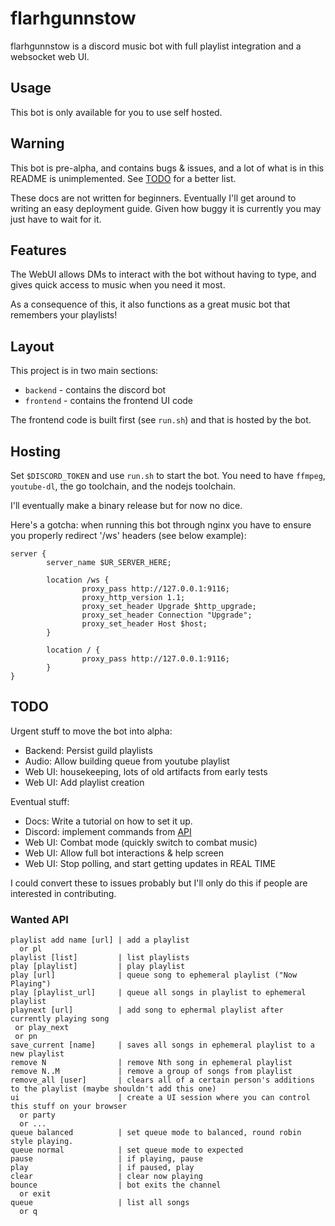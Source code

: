 # flarhgunnstow

flarhgunnstow is a discord music bot with full playlist integration and a websocket web UI.

## Usage

This bot is only available for you to use self hosted.

## Warning

This bot is pre-alpha, and contains bugs & issues, and a lot of what is in this README is
unimplemented. See [TODO](#TODO) for a better list.

These docs are not written for beginners. Eventually I'll get around to writing an easy
deployment guide. Given how buggy it is currently you may just have to wait for it.

## Features

The WebUI allows DMs to interact with the bot without having to type, and gives quick
access to music when you need it most.

As a consequence of this, it also functions as a great music bot that remembers your
playlists!

## Layout

This project is in two main sections:

- `backend` - contains the discord bot 
- `frontend` - contains the frontend UI code

The frontend code is built first (see `run.sh`) and that is hosted by the bot.

## Hosting

Set `$DISCORD_TOKEN` and use `run.sh` to start the bot. You need to have
`ffmpeg`, `youtube-dl`, the go toolchain, and the nodejs toolchain.

I'll eventually make a binary release but for now no dice.

Here's a gotcha: when running this bot through nginx you have to ensure you
properly redirect '/ws' headers (see below example):

```
server {
        server_name $UR_SERVER_HERE;

        location /ws {
                proxy_pass http://127.0.0.1:9116;
                proxy_http_version 1.1;
                proxy_set_header Upgrade $http_upgrade;
                proxy_set_header Connection "Upgrade";
                proxy_set_header Host $host;
        }

        location / {
                proxy_pass http://127.0.0.1:9116;
        }
}
```

## TODO

Urgent stuff to move the bot into alpha:

- Backend: Persist guild playlists
- Audio: Allow building queue from youtube playlist
- Web UI: housekeeping, lots of old artifacts from early tests
- Web UI: Add playlist creation

Eventual stuff:

- Docs: Write a tutorial on how to set it up.
- Discord: implement commands from [API](#wanted-api)
- Web UI: Combat mode (quickly switch to combat music)
- Web UI: Allow full bot interactions & help screen
- Web UI: Stop polling, and start getting updates in REAL TIME

I could convert these to issues probably but I'll only do this if people are interested in contributing.

### Wanted API

```
playlist add name [url] | add a playlist
  or pl
playlist [list]         | list playlists
play [playlist]         | play playlist
play [url]              | queue song to ephemeral playlist ("Now Playing")
play [playlist_url]     | queue all songs in playlist to ephemeral playlist
playnext [url]          | add song to ephermal playlist after currently playing song
 or play_next
 or pn
save_current [name]     | saves all songs in ephemeral playlist to a new playlist
remove N                | remove Nth song in ephemeral playlist
remove N..M             | remove a group of songs from playlist
remove_all [user]       | clears all of a certain person's additions to the playlist (maybe shouldn't add this one)
ui                      | create a UI session where you can control this stuff on your browser
  or party
  or ...
queue balanced          | set queue mode to balanced, round robin style playing.
queue normal            | set queue mode to expected
pause                   | if playing, pause
play                    | if paused, play
clear                   | clear now playing
bounce                  | bot exits the channel
  or exit
queue                   | list all songs
  or q
```
